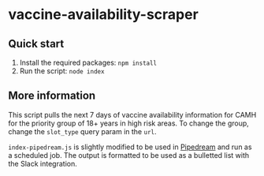 # vaccine-availability-scraper

## Quick start

1. Install the required packages: `npm install`
2. Run the script: `node index`

## More information

This script pulls the next 7 days of vaccine availability information for CAMH for the priority group of 18+ years in high risk areas. To change the group, change the `slot_type` query param in the `url`.

`index-pipedream.js` is slightly modified to be used in [Pipedream](https://pipedream.com/) and run as a scheduled job. The output is formatted to be used as a bulletted list with the Slack integration.
